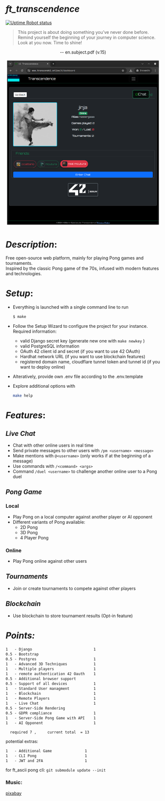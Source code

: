 # _ft_transcendence_

[![Uptime Robot status](https://img.shields.io/uptimerobot/status/m797505515-6190c28211f4dbd75e68ae49?up_message=ONLINE&up_color=green&down_message=DOWN&down_color=red&style=plastic&link=https%3A%2F%2Fstats.uptimerobot.com%2FiK804X9tfp)](https://stats.uptimerobot.com/iK804X9tfp)



> This project is about doing something you’ve never done before.
> Remind yourself the beginning of your journey in computer science.
> Look at you now. Time to shine!  
<p style='text-align: center;'> -- en.subject.pdf (v.15) </p>

![IMAGE_PLACEHOLDER](pong/static/img/jinja-dashboard.png)

# _Description_:
Free open-source web platform, mainly for playing Pong games and tournaments.  
Inspired by the classic Pong game of the 70s, infused with modern features and technologies.  

# _Setup_:
  - Everything is launched with a single command line to run
	```bash
	$ make 
	```
  - Follow the Setup Wizard to configure the project for your instance.  
  Required information:
	- valid Django secret key (generate new one with `make newkey` )
	- valid PostgreSQL information
	- OAuth 42 client id and secret (if you want to use 42 OAuth)
	- Hardhat network URL (if you want to use blockchain features)
	- registered domain name, cloudflare tunnel token and tunnel id (if you want to deploy online)

  - Alteratively, provide own .env file according to the .env.template

  - Explore additional options with 
	```bash
	make help
	```

# _Features_:
## _Live Chat_
  - Chat with other online users in real time
  - Send private messages to other users with `/pm <username> <message>`
  - Make mentions with `@<username>` (only works if at the beginning of a message)
  - Use commands with `/<command> <args>`
  - Command `/duel <username>` to challenge another online user to a Pong duel

## _Pong Game_
### Local
  - Play Pong on a local computer against another player or AI opponent
  - Different variants of Pong available:
	- 2D Pong
	- 3D Pong
	- 4 Player Pong

### Online
  - Play Pong online against other users

## _Tournaments_
  - Join or create tournaments to compete against other players

## _Blockchain_
  - Use blockchain to store tournament results (Opt-in feature)

# _Points:_

```
1   - Django                            1
0.5 - Bootstrap
0.5 - Postgres                          1
1   - Advanced 3D Techniques            1
1   - Multiple players                  1
1   - remote authentication 42 Oauth    1
0.5 - Additional browser support
0.5 - Support of all devices            1
1   - Standard User managment           1
1   - Blockchain                        1
1   - Remote Players                    1
1   - Live Chat                         1
0.5 - Server-Side Rendering
0.5 - GDPR compliance                   1
1   - Server-Side Pong Game with API    1
1   - AI Opponent                       1
```

      required 7 ,     current total  = 13

potential extras:

```
1   - Additional Game				1
1   - CLI Pong						1
1   - JWT and 2FA					1
```

for ft_ascii pong cli:
```git submodule update --init```


### Music:
  [pixabay](https://pixabay.com/de/music/search/arcade/)

